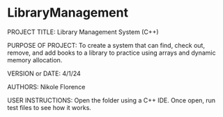 # LibraryManagement
PROJECT TITLE: Library Management System (C++)

PURPOSE OF PROJECT: To create a system that can find, check out, remove, and add books to a library to practice using arrays and dynamic memory allocation.

VERSION or DATE: 4/1/24

AUTHORS: Nikole Florence 

USER INSTRUCTIONS: Open the folder using a C++ IDE. Once open, run test files to see how it works. 

